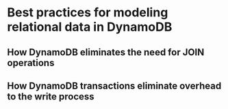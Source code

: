 # Best practices for modeling relational data in DynamoDB

## How DynamoDB eliminates the need for JOIN operations

## How DynamoDB transactions eliminate overhead to the write process

